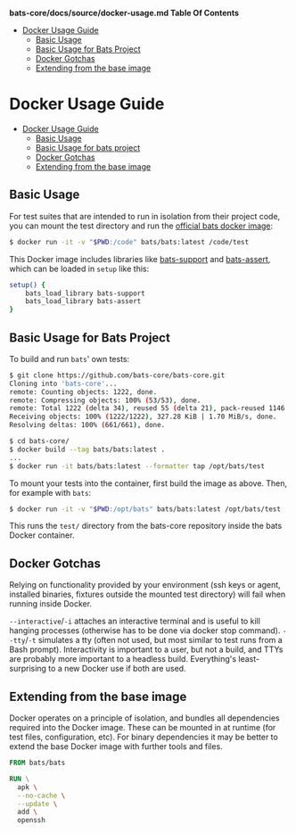 <!-- START doctoc generated TOC please keep comment here to allow auto update -->
<!-- DON'T EDIT THIS SECTION, INSTEAD RE-RUN doctoc TO UPDATE -->
**bats-core/docs/source/docker-usage.md Table Of Contents**

- [Docker Usage Guide](#docker-usage-guide)
  - [Basic Usage](#basic-usage)
  - [Basic Usage for Bats Project](#basic-usage-for-bats-project)
  - [Docker Gotchas](#docker-gotchas)
  - [Extending from the base image](#extending-from-the-base-image)

<!-- END doctoc generated TOC please keep comment here to allow auto update -->

# Docker Usage Guide

- [Docker Usage Guide](#docker-usage-guide)
  - [Basic Usage](#basic-usage)
  - [Basic Usage for bats project](#basic-usage-for-bats-project)
  - [Docker Gotchas](#docker-gotchas)
  - [Extending from the base image](#extending-from-the-base-image)

## Basic Usage

For test suites that are intended to run in isolation from their project code, you can mount the test directory and run the [official bats docker image](https://hub.docker.com/r/bats/bats):

```bash
$ docker run -it -v "$PWD:/code" bats/bats:latest /code/test
```

This Docker image includes libraries like [bats-support](https://github.com/bats-core/bats-support) and [bats-assert](https://github.com/bats-core/bats-assert), which can be loaded in `setup` like this:

```bash
setup() {
    bats_load_library bats-support
    bats_load_library bats-assert
}
```

## Basic Usage for Bats Project

To build and run `bats`' own tests:

```bash
$ git clone https://github.com/bats-core/bats-core.git
Cloning into 'bats-core'...
remote: Counting objects: 1222, done.
remote: Compressing objects: 100% (53/53), done.
remote: Total 1222 (delta 34), reused 55 (delta 21), pack-reused 1146
Receiving objects: 100% (1222/1222), 327.28 KiB | 1.70 MiB/s, done.
Resolving deltas: 100% (661/661), done.

$ cd bats-core/
$ docker build --tag bats/bats:latest .
...
$ docker run -it bats/bats:latest --formatter tap /opt/bats/test
```

To mount your tests into the container, first build the image as above. Then, for example with `bats`:

```bash
$ docker run -it -v "$PWD:/opt/bats" bats/bats:latest /opt/bats/test
```

This runs the `test/` directory from the bats-core repository inside the bats Docker container.

## Docker Gotchas

Relying on functionality provided by your environment (ssh keys or agent, installed binaries, fixtures outside the mounted test directory) will fail when running inside Docker.

`--interactive`/`-i` attaches an interactive terminal and is useful to kill hanging processes (otherwise has to be done via docker stop command). `--tty`/`-t` simulates a tty (often not used, but most similar to test runs from a Bash prompt). Interactivity is important to a user, but not a build, and TTYs are probably more important to a headless build. Everything's least-surprising to a new Docker use if both are used.

## Extending from the base image

Docker operates on a principle of isolation, and bundles all dependencies required into the Docker image. These can be mounted in at runtime (for test files, configuration, etc). For binary dependencies it may be better to extend the base Docker image with further tools and files.

```dockerfile
FROM bats/bats

RUN \
  apk \
  --no-cache \
  --update \
  add \
  openssh

```
